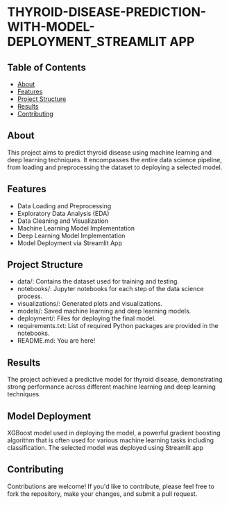 # THYROID-DISEASE-PREDICTION-WITH-MODEL-DEPLOYMENT_STREAMLIT APP

## Table of Contents

- [About](#about)
- [Features](#features)
- [Project Structure](#project-structure)
- [Results](#results)
- [Contributing](#contributing)


## About

This project aims to predict thyroid disease using machine learning and deep learning techniques. It encompasses the entire data science pipeline, from loading and preprocessing the dataset to deploying a selected model.

## Features

- Data Loading and Preprocessing
- Exploratory Data Analysis (EDA)
- Data Cleaning and Visualization
- Machine Learning Model Implementation
- Deep Learning Model Implementation
- Model Deployment via Streamlit App

## Project Structure
- data/: Contains the dataset used for training and testing.
- notebooks/: Jupyter notebooks for each step of the data science process.
- visualizations/: Generated plots and visualizations.
- models/: Saved machine learning and deep learning models.
- deployment/: Files for deploying the final model.
- requirements.txt: List of required Python packages are provided in the notebooks.
- README.md: You are here!

## Results
The project achieved a predictive model for thyroid disease, demonstrating strong performance across different machine learning and deep learning techniques.

## Model Deployment
XGBoost model used in deploying the model, a powerful gradient boosting algorithm that is often used for various machine learning tasks including classification. The selected model was deployed using Streamlit app

## Contributing
Contributions are welcome! If you'd like to contribute, please feel free to fork the repository, make your changes, and submit a pull request.


